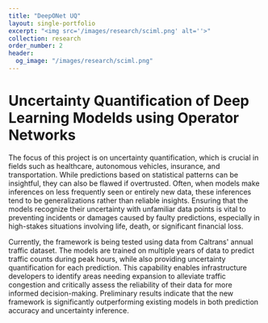 ```yaml
---
title: "DeepONet UQ"
layout: single-portfolio
excerpt: "<img src='/images/research/sciml.png' alt=''>"
collection: research
order_number: 2
header:
  og_image: "/images/research/sciml.png"
---
```


# Uncertainty Quantification of Deep Learning Modelds using Operator Networks

The focus of this project is on uncertainty quantification, which is crucial in fields such as healthcare, autonomous vehicles, insurance, and transportation. While predictions based on statistical patterns can be insightful, they can also be flawed if overtrusted. Often, when models make inferences on less frequently seen or entirely new data, these inferences tend to be generalizations rather than reliable insights. Ensuring that the models recognize their uncertainty with unfamiliar data points is vital to preventing incidents or damages caused by faulty predictions, especially in high-stakes situations involving life, death, or significant financial loss.

Currently, the framework is being tested using data from Caltrans' annual traffic dataset. The models are trained on multiple years of data to predict traffic counts during peak hours, while also providing uncertainty quantification for each prediction. This capability enables infrastructure developers to identify areas needing expansion to alleviate traffic congestion and critically assess the reliability of their data for more informed decision-making. Preliminary results indicate that the new framework is significantly outperforming existing models in both prediction accuracy and uncertainty inference.
